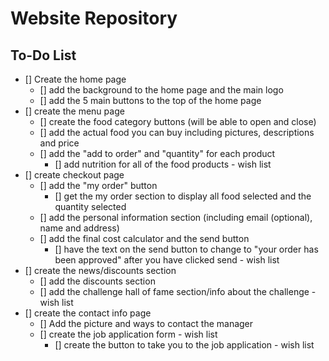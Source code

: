 # Website Repository

## To-Do List
- [] Create the home page
  - [] add the background to the home page and the main logo
  - [] add the 5 main buttons to the top of the home page
- [] create the menu page
  - [] create the food category buttons (will be able to open and close)
  - [] add the actual food you can buy including pictures, descriptions and price
  - [] add the "add to order" and "quantity" for each product
    - [] add nutrition for all of the food products - wish list
- [] create checkout page
  - [] add the "my order" button
    - [] get the my order section to display all food selected and the quantity selected
  - [] add the personal information section (including email (optional), name and address)
  - [] add the final cost calculator and the send button
    - [] have the text on the send button to change to "your order has been approved" after you have clicked send - wish list
- [] create the news/discounts section
  - [] add the discounts section
  - [] add the challenge hall of fame section/info about the challenge - wish list
- [] create the contact info page
  - [] Add the picture and ways to contact the manager
  - [] create the job application form - wish list
    - [] create the button to take you to the job application - wish list
